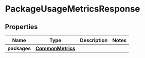 
# PackageUsageMetricsResponse

## Properties
Name | Type | Description | Notes
------------ | ------------- | ------------- | -------------
**packages** | [**CommonMetrics**](CommonMetrics.md) |  | 



